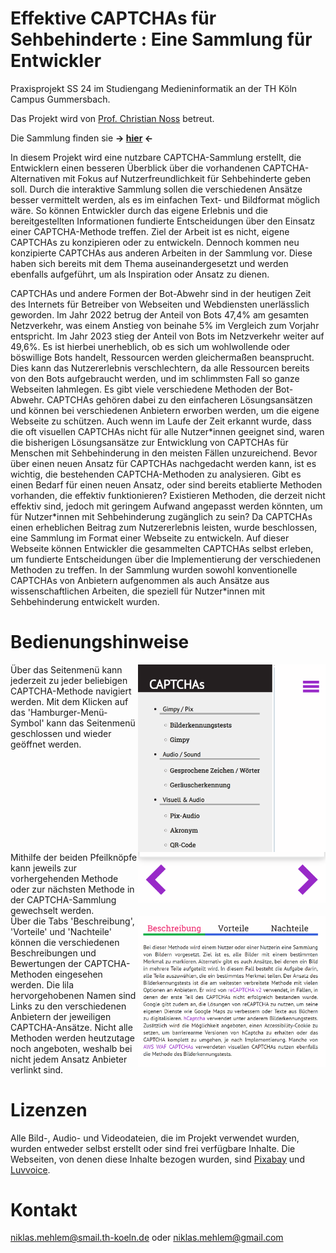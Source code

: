 # Effektive CAPTCHAs für Sehbehinderte : Eine Sammlung für Entwickler
Praxisprojekt SS 24 im Studiengang Medieninformatik an der TH Köln Campus Gummersbach.

Das Projekt wird von [Prof. Christian Noss](https://www.th-koeln.de/personen/christian.noss/) betreut.

Die Sammlung finden sie <b>-> [hier](https://niklasmehlem.github.io/captchaCollection/) <-</b>

In diesem Projekt wird eine nutzbare CAPTCHA-Sammlung erstellt, die Entwicklern einen besseren Überblick über die vorhandenen CAPTCHA-Alternativen mit Fokus auf Nutzerfreundlichkeit für Sehbehinderte geben soll. Durch die interaktive Sammlung sollen die verschiedenen Ansätze besser vermittelt werden, als es im einfachen Text- und Bildformat möglich wäre. So können Entwickler durch das eigene Erlebnis und die bereitgestellten Informationen fundierte Entscheidungen über den Einsatz einer CAPTCHA-Methode treffen.
Ziel der Arbeit ist es nicht, eigene CAPTCHAs zu konzipieren oder zu entwickeln. Dennoch kommen neu konzipierte CAPTCHAs aus anderen Arbeiten in der Sammlung vor. Diese haben sich bereits mit dem Thema auseinandergesetzt und werden ebenfalls aufgeführt, um als Inspiration oder Ansatz zu dienen.

CAPTCHAs und andere Formen der Bot-Abwehr sind in der heutigen Zeit des Internets für Betreiber von Webseiten und Webdiensten unerlässlich geworden. Im Jahr 2022 betrug der Anteil von Bots 47,4% am gesamten Netzverkehr, was einem Anstieg von beinahe 5% im Vergleich zum Vorjahr entspricht. Im Jahr 2023 stieg der Anteil von Bots im Netzverkehr weiter auf 49,6%. Es ist hierbei unerheblich, ob es sich um wohlwollende oder böswillige Bots handelt, Ressourcen werden gleichermaßen beansprucht. Dies kann das Nutzererlebnis verschlechtern, da alle Ressourcen bereits von den Bots aufgebraucht werden, und im schlimmsten Fall so ganze Webseiten lahmlegen. Es gibt viele verschiedene Methoden der Bot-Abwehr. CAPTCHAs gehören dabei zu den einfacheren Lösungsansätzen und können bei verschiedenen Anbietern erworben werden, um die eigene Webseite zu schützen. Auch wenn im Laufe der Zeit erkannt wurde, dass die oft visuellen CAPTCHAs nicht für alle Nutzer\*innen geeignet sind, waren die bisherigen Lösungsansätze zur Entwicklung von CAPTCHAs für Menschen mit Sehbehinderung in den meisten Fällen unzureichend. Bevor über einen neuen Ansatz für CAPTCHAs nachgedacht werden kann, ist es wichtig, die bestehenden CAPTCHA-Methoden zu analysieren. Gibt es einen Bedarf für einen neuen Ansatz, oder sind bereits etablierte Methoden vorhanden, die effektiv funktionieren? Existieren Methoden, die derzeit nicht effektiv sind, jedoch mit geringem Aufwand angepasst werden könnten, um für Nutzer\*innen mit Sehbehinderung zugänglich zu sein? Da CAPTCHAs einen erheblichen Beitrag zum Nutzererlebnis leisten, wurde beschlossen, eine Sammlung im Format einer Webseite zu entwickeln. Auf dieser Webseite können Entwickler die gesammelten CAPTCHAs selbst erleben, um fundierte Entscheidungen über die Implementierung der verschiedenen Methoden zu treffen. In der Sammlung wurden sowohl konventionelle CAPTCHAs von Anbietern aufgenommen als auch Ansätze aus wissenschaftlichen Arbeiten, die speziell für Nutzer\*innen mit Sehbehinderung entwickelt wurden.

# Bedienungshinweise
<img width="300" align="right" margin="16" src="./docs/images/menu.png">
Über das Seitenmenü kann jederzeit zu jeder beliebigen CAPTCHA-Methode navigiert werden. Mit dem Klicken auf das 'Hamburger-Menü-Symbol' kann das Seitenmenü geschlossen und wieder geöffnet werden.
<br clear="both">

<img width="300" align="right" margin="16" src="./docs/images/captcha-bottom.png">
Mithilfe der beiden Pfeilknöpfe kann jeweils zur vorhergehenden Methode oder zur nächsten Methode in der CAPTCHA-Sammlung gewechselt werden.
<br clear="both">

<img width="300" align="right" margin="16" src="./docs/images/beschreibung.png">
Über die Tabs 'Beschreibung', 'Vorteile' und 'Nachteile' können die verschiedenen Beschreibungen und Bewertungen der CAPTCHA-Methoden eingesehen werden. Die lila hervorgehobenen Namen sind Links zu den verschiedenen Anbietern der jeweiligen CAPTCHA-Ansätze.  Nicht alle Methoden werden heutzutage noch angeboten, weshalb bei nicht jedem Ansatz Anbieter verlinkt sind.
<br clear="both">

# Lizenzen
Alle Bild-, Audio- und Videodateien, die im Projekt verwendet wurden, wurden entweder selbst erstellt oder sind frei verfügbare Inhalte.
Die Webseiten, von denen diese Inhalte bezogen wurden, sind [Pixabay](https://pixabay.com/de/service/license-summary/) und [Luvvoice](https://luvvoice.com/terms-of-service).

# Kontakt
niklas.mehlem@smail.th-koeln.de
oder
niklas.mehlem@gmail.com